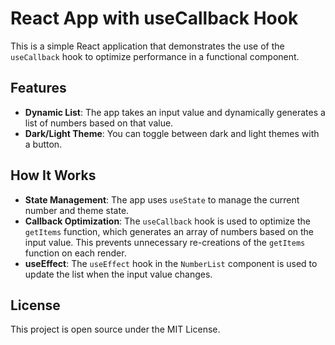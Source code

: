 # React App with useCallback Hook

This is a simple React application that demonstrates the use of the `useCallback` hook to optimize performance in a functional component.

## Features

- **Dynamic List**: The app takes an input value and dynamically generates a list of numbers based on that value.
- **Dark/Light Theme**: You can toggle between dark and light themes with a button.

## How It Works

- **State Management**: The app uses `useState` to manage the current number and theme state.
- **Callback Optimization**: The `useCallback` hook is used to optimize the `getItems` function, which generates an array of numbers based on the input value. This prevents unnecessary re-creations of the `getItems` function on each render.
- **useEffect**: The `useEffect` hook in the `NumberList` component is used to update the list when the input value changes.

## License

This project is open source under the MIT License.
